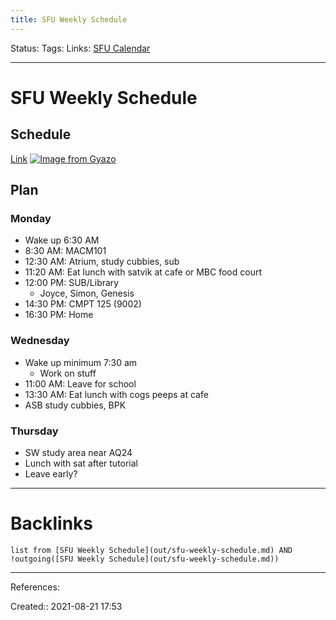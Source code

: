 ```yaml
---
title: SFU Weekly Schedule
---
```

Status: 
Tags: 
Links: [SFU Calendar](out/sfu-calendar.md)
___
# SFU Weekly Schedule
## Schedule
[Link](https://myschedule.erp.sfu.ca/s/gsghixm)
[![Image from Gyazo](https://i.gyazo.com/add07d2672089925925a79796610dfaf.png)](https://gyazo.com/add07d2672089925925a79796610dfaf)
## Plan
### Monday
- Wake up 6:30 AM
- 8:30 AM: MACM101
- 12:30 AM: Atrium, study cubbies, sub
- 11:20 AM: Eat lunch with satvik at cafe or MBC food court
- 12:00 PM: SUB/Library
	- Joyce, Simon, Genesis
- 14:30 PM: CMPT 125 (9002)
- 16:30 PM: Home
### Wednesday
- Wake up minimum 7:30 am
	- Work on stuff
- 11:00 AM: Leave for school
- 13:30 AM: Eat lunch with cogs peeps at cafe
- ASB study cubbies, BPK
### Thursday
- SW study area near AQ24
- Lunch with sat after tutorial
- Leave early?
___
# Backlinks
```dataview
list from [SFU Weekly Schedule](out/sfu-weekly-schedule.md) AND !outgoing([SFU Weekly Schedule](out/sfu-weekly-schedule.md))
```
___
References:

Created:: 2021-08-21 17:53
